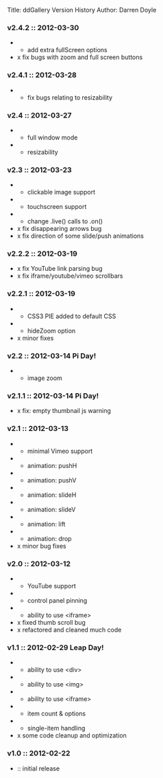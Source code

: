 Title: ddGallery Version History
Author: Darren Doyle

### v2.4.2 :: 2012-03-30
* + add extra fullScreen options
* x fix bugs with zoom and full screen buttons

### v2.4.1 :: 2012-03-28
* + fix bugs relating to resizability

### v2.4 :: 2012-03-27
* + full window mode
* + resizability

### v2.3 :: 2012-03-23
* + clickable image support
* + touchscreen support
* + change .live() calls to .on()
* x fix disappearing arrows bug
* x fix direction of some slide/push animations
			
### v2.2.2 :: 2012-03-19
* x fix YouTube link parsing bug
* x fix iframe/youtube/vimeo scrollbars
			
### v2.2.1 :: 2012-03-19
* + CSS3 PIE added to default CSS
* + hideZoom option
* x minor fixes
			
### v2.2 :: 2012-03-14 Pi Day!
* + image zoom
			
### v2.1.1 :: 2012-03-14 Pi Day!
* x fix: empty thumbnail js warning
			
### v2.1 :: 2012-03-13
* + minimal Vimeo support
* + animation: pushH
* + animation: pushV
* + animation: slideH
* + animation: slideV
* + animation: lift
* + animation: drop
* x minor bug fixes
			
### v2.0 :: 2012-03-12
* + YouTube support
* + control panel pinning
* + ability to use &lt;iframe&gt;
* x fixed thumb scroll bug
* x refactored and cleaned much code
			
### v1.1 :: 2012-02-29 Leap Day!
* + ability to use &lt;div&gt;
* + ability to use &lt;img&gt;
* + ability to use &lt;iframe&gt;
* + item count & options
* + single-item handling
* x some code cleanup and optimization
			
### v1.0 :: 2012-02-22
* :: initial release